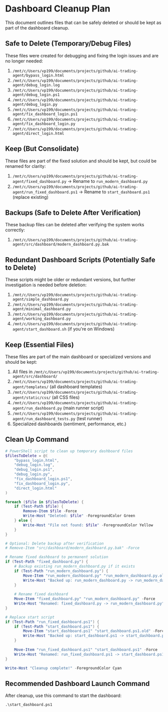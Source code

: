 # Dashboard Cleanup Plan

This document outlines files that can be safely deleted or should be kept as part of the dashboard cleanup.

## Safe to Delete (Temporary/Debug Files)

These files were created for debugging and fixing the login issues and are no longer needed:

1. `/mnt/c/Users/vp199/documents/projects/github/ai-trading-agent/bypass_login.html`
2. `/mnt/c/Users/vp199/documents/projects/github/ai-trading-agent/debug_login.log`
3. `/mnt/c/Users/vp199/documents/projects/github/ai-trading-agent/debug_login.ps1`
4. `/mnt/c/Users/vp199/documents/projects/github/ai-trading-agent/debug_login.py`
5. `/mnt/c/Users/vp199/documents/projects/github/ai-trading-agent/fix_dashboard_login.ps1`
6. `/mnt/c/Users/vp199/documents/projects/github/ai-trading-agent/fix_dashboard_login.py`
7. `/mnt/c/Users/vp199/documents/projects/github/ai-trading-agent/direct_login.html`

## Keep (But Consolidate)

These files are part of the fixed solution and should be kept, but could be renamed for clarity:

1. `/mnt/c/Users/vp199/documents/projects/github/ai-trading-agent/fixed_dashboard.py` -> Rename to `run_modern_dashboard.py`
2. `/mnt/c/Users/vp199/documents/projects/github/ai-trading-agent/run_fixed_dashboard.ps1` -> Rename to `start_dashboard.ps1` (replace existing)

## Backups (Safe to Delete After Verification)

These backup files can be deleted after verifying the system works correctly:

1. `/mnt/c/Users/vp199/documents/projects/github/ai-trading-agent/src/dashboard/modern_dashboard.py.bak`

## Redundant Dashboard Scripts (Potentially Safe to Delete)

These scripts might be older or redundant versions, but further investigation is needed before deletion:

1. `/mnt/c/Users/vp199/documents/projects/github/ai-trading-agent/simple_dashboard.py`
2. `/mnt/c/Users/vp199/documents/projects/github/ai-trading-agent/minimal_dashboard.py`
3. `/mnt/c/Users/vp199/documents/projects/github/ai-trading-agent/working_dashboard.py`
4. `/mnt/c/Users/vp199/documents/projects/github/ai-trading-agent/start_dashboard.sh` (if you're on Windows)

## Keep (Essential Files)

These files are part of the main dashboard or specialized versions and should be kept:

1. All files in `/mnt/c/Users/vp199/documents/projects/github/ai-trading-agent/src/dashboard/`
2. `/mnt/c/Users/vp199/documents/projects/github/ai-trading-agent/templates/` (all dashboard templates)
3. `/mnt/c/Users/vp199/documents/projects/github/ai-trading-agent/static/css/` (all CSS files)
4. `/mnt/c/Users/vp199/documents/projects/github/ai-trading-agent/run_dashboard.py` (main runner script)
5. `/mnt/c/Users/vp199/documents/projects/github/ai-trading-agent/run_dashboard_tests.py` (test runner)
6. Specialized dashboards (sentiment, performance, etc.)

## Clean Up Command

```powershell
# PowerShell script to clean up temporary dashboard files
$filesToDelete = @(
    "bypass_login.html",
    "debug_login.log",
    "debug_login.ps1",
    "debug_login.py",
    "fix_dashboard_login.ps1",
    "fix_dashboard_login.py",
    "direct_login.html"
)

foreach ($file in $filesToDelete) {
    if (Test-Path $file) {
        Remove-Item $file -Force
        Write-Host "Deleted: $file" -ForegroundColor Green
    } else {
        Write-Host "File not found: $file" -ForegroundColor Yellow
    }
}

# Optional: Delete backup after verification
# Remove-Item "src/dashboard/modern_dashboard.py.bak" -Force

# Rename fixed dashboard to permanent solution
if (Test-Path "fixed_dashboard.py") {
    # Backup existing run_modern_dashboard.py if it exists
    if (Test-Path "run_modern_dashboard.py") {
        Move-Item "run_modern_dashboard.py" "run_modern_dashboard.py.old" -Force
        Write-Host "Backed up: run_modern_dashboard.py -> run_modern_dashboard.py.old" -ForegroundColor Yellow
    }
    
    # Rename fixed dashboard
    Move-Item "fixed_dashboard.py" "run_modern_dashboard.py" -Force
    Write-Host "Renamed: fixed_dashboard.py -> run_modern_dashboard.py" -ForegroundColor Green
}

# Replace start script
if (Test-Path "run_fixed_dashboard.ps1") {
    if (Test-Path "start_dashboard.ps1") {
        Move-Item "start_dashboard.ps1" "start_dashboard.ps1.old" -Force
        Write-Host "Backed up: start_dashboard.ps1 -> start_dashboard.ps1.old" -ForegroundColor Yellow
    }
    
    Move-Item "run_fixed_dashboard.ps1" "start_dashboard.ps1" -Force
    Write-Host "Renamed: run_fixed_dashboard.ps1 -> start_dashboard.ps1" -ForegroundColor Green
}

Write-Host "Cleanup complete!" -ForegroundColor Cyan
```

## Recommended Dashboard Launch Command

After cleanup, use this command to start the dashboard:

```
.\start_dashboard.ps1
```